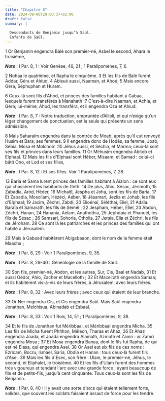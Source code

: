 ```yaml
---
title: "Chapitre 8"
date: 2024-09-06T20:00:37+02:00
draft: false
summary: |
  
  Descendants de Benjamin jusqu’à Saül.
  Enfants de Saül.
---
```



1 Or Benjamin engendra Balé son premier-né, Asbel le second, Ahara le troisième,

***Note*** :  I Par. 8, 1 : Voir Genèse, 46, 21 ; 1 Paralipomènes, 7, 6.

2 Nohaa le quatrième, et Rapha le cinquième. 3 Et les fils de Balé furent Addar, Géra et Ahiud, 4 Abisué aussi, Naaman, et Ahoé; 5 Mais encore Géra, Séphuphan et Huram.


6 Ceux-là sont fils d'Ahod, et princes des familles habitant à Gabaa, lesquels furent transférés à Manahath :7 C'est-à-dire Naaman, et Achia, et Géra; lui-même, Ahod, les transféra, et il engendra Oza et Ahiud.

***Note*** :  I Par. 8, 7 : Notre traduction, empruntée d’Allioli, et qui n’exige qu’un léger changement de ponctuation, est la seule qui présente un sens admissible.


8 Mais Saharaïm engendra dans la contrée de Moab, après qu'il eut renvoyé Husim et Bara, ses femmes. 9 Il engendra donc de Hodès, sa femme, Joab, Sébia, Mosa et Molchom :10 Jéhus aussi, et Séchia, et Marma; ceux-là sont ses fils et princes dans leurs familles. 11 Or Méhusim engendra Abitob et Elphaal. 12 Mais les fils d'Elphaal sont Héber, Misaam, et Samad : celui-ci bâtit Ono, et Lod et ses filles,

***Note*** :  I Par. 8, 12 : Et ses filles. Voir 1 Paralipomènes, 7, 28.


13 Baria et Sama lurent princes des familles habitant à Aïalon : ce sont eux qui chassèrent les habitants de Geth. 14 De plus, Ahio, Sésac, Jérimoth, 15 Zabadia, Arod, Héder, 16 Michaël, Jespha et Joha, sont les fils de Baria, 17 Et Zabadia, Mosollam, Hézéci, Aéber, 18 Jésamari, Jezlia et Johab, les fils d'Elphaal; 19 Jacim, Zéchri, Zabdi, 20 Elioénaï, Séléthaï, Eliel, 21 Adaïa. Baraïa et Samarath, les fils de Séméi ; 22 Jespham, Héber, Eliel, 23 Abdon, Zéchri, Hanan, 24 Hanania, Aelam, Anathothia, 25 Jephdaïa et Phanuel, les fils de Sésac ; 26 Samsari, Sohoria, Otholia, 27 Jersia, Elia et Zéchri, les fils de Jéroham. 28 Ce sont là les patriarches et les princes des familles qui ont habité à Jérusalem.


29 Mais à Gabaod habitèrent Abigabaaon, dont le nom de la femme était Maacha ;

***Note*** :  I Par. 8, 29 : Voir 1 Paralipomènes, 9, 35.

***Note*** :  I Par. 8, 29-40 : Généalogie de la famille de Saül.

30 Son fils, premier-né, Abdon, et les autres, Sur, Cis, Baal et Nadab, 31 Et aussi Gédor, Ahio, Zacher et Macelloth ; 32 Et Macelloth engendra Samaa; et ils habitèrent vis-à-vis de leurs frères, à Jérusalem, avec leurs frères.

***Note*** :  I Par. 8, 32 : Avec leurs frères ; avec ceux qui étaient de leur branche.

33 Or Ner engendra Cis, et Cis engendra Saül. Mais Saül engendra Jonathan, Melchisua, Abinadab et Esbaal.

***Note*** :  I Par. 8, 33 : Voir 1 Rois, 14, 51 ; 1 Paralipomènes, 9, 39.

34 Et le fils de Jonathan fut Méribbaal, et Méribbaal engendra Micha. 35 Les fils de Micha furent Phithon, Mélech, Tharaa et Ahaz, 36 Et Ahaz engendra Joada, et Joada engendra Alamath, Azmoth et Zamri : or Zamri engendra Mosa ; 37 Et Mosa engendra Banaa, dont le fils fut Rapha, de qui est né Elasa, qui engendra Asel. 38 Or Asel eut six fils de ces noms : Ezricam, Bocru, Ismaël, Saria, Obdia et Hanan : tous ceux-là furent fils d'Asel. 39 Mais les fils d'Esec, son frère : Ulam, le premier-né, Jéhus, le second, et Eliphalet, le troisième. 40 Et les fils d'Ulam furent des hommes très vigoureux et tendant l'arc avec une grande force ; ayant beaucoup de fils et de petits-fils, jusqu'à cent cinquante. Tous ceux-là sont les fils de Benjamin.

***Note*** :  I Par. 8, 40 : Il y avait une sorte d’arcs qui étaient tellement forts, solides, que souvent les soldats faisaient assaut de force pour les tendre.

